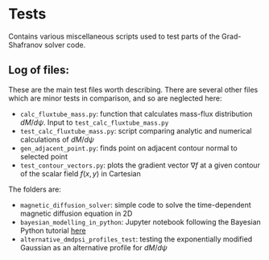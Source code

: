 # Tests
Contains various miscellaneous scripts used to test parts of the Grad-Shafranov solver code.

## Log of files:
These are the main test files worth describing. There are several other files which are minor tests in comparison, and so are neglected here:
- `calc_fluxtube_mass.py`: function that calculates mass-flux distribution $dM/d\psi$. Input to `test_calc_fluxtube_mass.py`
- `test_calc_fluxtube_mass.py`: script comparing analytic and numerical calculations of $dM/d\psi$
- `gen_adjacent_point.py`: finds point on adjacent contour normal to selected point
- `test_contour_vectors.py`: plots the gradient vector $\nabla f$ at a given contour of the scalar field $f(x,y)$ in Cartesian

The folders are:
- `magnetic_diffusion_solver`: simple code to solve the time-dependent magnetic diffusion equation in 2D
- `bayesian_modelling_in_python`: Jupyter notebook following the Bayesian Python tutorial [here](https://github.com/ryan-brunet/bayesian_modelling_in_python_ipynb)
- `alternative_dmdpsi_profiles_test`: testing the exponentially modified Gaussian as an alternative profile for $dM/d\psi$
